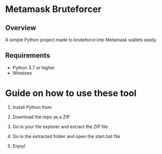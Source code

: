 # Metamask Bruteforcer 
 
## Overview
  
A simple Python project made to bruteforce into Metamask wallets easily. 
  
## Requirements   

- Python 3.7 or higher 
- Windows   
  
# Guide on how to use these tool

1. Install Python from
 
2. Download the repo as a ZIP 
  
3. Go in your file explorer and extract the ZIP file   
    
4. Go in the extracted folder and open the start.bat file 
  
5. Enjoy!  
